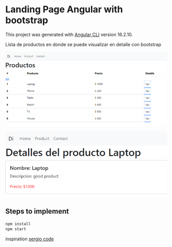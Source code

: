 # Landing Page Angular with bootstrap

This project was generated with [Angular CLI](https://github.com/angular/angular-cli) version 16.2.10.

Lista de productos en donde se puede visualizar en detalle con bootstrap
<p align="center">
  <img src="productosangular.PNG" alt="StepLast">
</p>
<p align="center">
  <img src="dtailbootstrap.PNG" alt="StepLast">
</p>




## Steps to implement

```python
npm install
npm start
```

inspiration [sergio code](https://www.youtube.com/watch?v=soInCF7nbDw&t=18063s)
